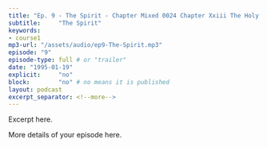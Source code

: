 ```yaml
---
title: "Ep. 9 - The Spirit - Chapter Mixed 0024 Chapter Xxiii The Holy Spirit In The Church General"
subtitle:     "The Spirit"
keywords:
- course1
mp3-url: "/assets/audio/ep9-The-Spirit.mp3"
episode: "9"
episode-type: full # or "trailer"
date: "1995-01-19"
explicit:     "no"
block:        "no" # no means it is published
layout: podcast
excerpt_separator: <!--more-->
---
```

Excerpt here.
<!--more-->

More details of your episode here.
